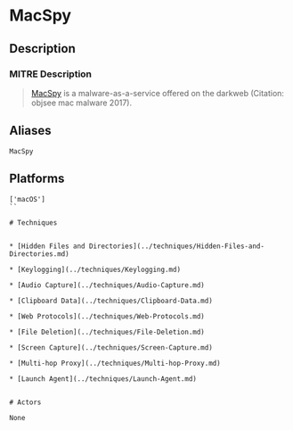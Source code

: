 
# MacSpy

## Description

### MITRE Description

> [MacSpy](https://attack.mitre.org/software/S0282) is a malware-as-a-service offered on the darkweb  (Citation: objsee mac malware 2017).

## Aliases

```
MacSpy
```

## Platforms

```
['macOS']
``

# Techniques


* [Hidden Files and Directories](../techniques/Hidden-Files-and-Directories.md)

* [Keylogging](../techniques/Keylogging.md)
    
* [Audio Capture](../techniques/Audio-Capture.md)
    
* [Clipboard Data](../techniques/Clipboard-Data.md)
    
* [Web Protocols](../techniques/Web-Protocols.md)
    
* [File Deletion](../techniques/File-Deletion.md)
    
* [Screen Capture](../techniques/Screen-Capture.md)
    
* [Multi-hop Proxy](../techniques/Multi-hop-Proxy.md)
    
* [Launch Agent](../techniques/Launch-Agent.md)
    

# Actors

None
